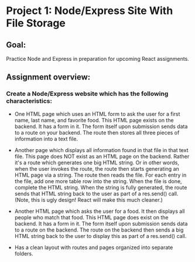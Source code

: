 # Project 1: Node/Express Site With File Storage

## Goal:

Practice Node and Express in preparation for upcoming React assignments.

## Assignment overview:

### Create a Node/Express website which has the following characteristics:

* One HTML page which uses an HTML form to ask the user for a first name, last name, and favorite food. This HTML page exists on the backend. It has a form in it.  The form itself upon submission sends data to a route on your backend. The route then stores all three pieces of information into a text file.

* Another page which displays all information found in that file in that text file. This page does NOT exist as an HTML page on the backend. Rather it's a route which generates one big HTML string. Or in other words, when the user invokes the route, the route then starts generating an HTML page via a string. The route then reads the file. For each entry in the file, add one more table row into the string. When the file is done, complete the HTML string. When the string is fully generated, the route sends that HTML string back to the user as part of a res.send() call. (Note, this is ugly design! React will make this much cleaner.)

* Another HTML page which asks the user for a food. It then displays all people who match that food. This HTML page does exist on the backend. It has a form in it. The form itself upon submission sends data to a route on the backend. The route on the backend then sends a big HTML string back to the user to display this as part of a res.send() call.

* Has a clean layout with routes and pages organized into separate folders.
